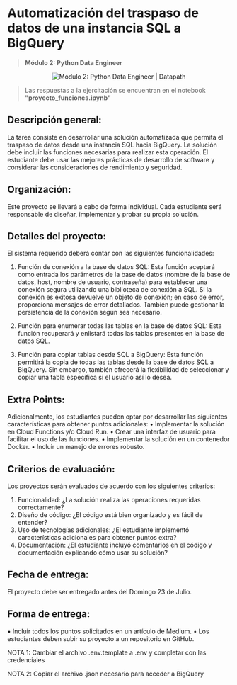 # Automatización del traspaso de datos de una instancia SQL a BigQuery

> **Módulo 2: Python Data Engineer**

<p align="center">
  <img src="https://softr-prod.imgix.net/applications/b5cdb0d1-ba69-48f8-961f-8a89c9e7b1fd/assets/33448eb3-f23f-4e71-a164-872d3ec70526.png" alt="Módulo 2: Python Data Engineer | Datapath">
</p>

> Las respuestas a la ejercitación se encuentran en el notebook **"proyecto_funciones.ipynb"**

## Descripción general: 
La tarea consiste en desarrollar una solución automatizada que permita el traspaso de 
datos desde una instancia SQL hacia BigQuery. La solución debe incluir las funciones 
necesarias para realizar esta operación. El estudiante debe usar las mejores prácticas 
de desarrollo de software y considerar las consideraciones de rendimiento y seguridad. 
 
## Organización: 
Este proyecto se llevará a cabo de forma individual. Cada estudiante será responsable 
de diseñar, implementar y probar su propia solución. 
 
## Detalles del proyecto: 
El sistema requerido deberá contar con las siguientes funcionalidades: 
1. Función de conexión a la base de datos SQL: Esta función aceptará como 
entrada los parámetros de la base de datos (nombre de la base de datos, host, 
nombre de usuario, contraseña) para establecer una conexión segura utilizando 
una biblioteca de conexión a SQL. Si la conexión es exitosa devuelve un objeto 
de conexión; en caso de error, proporciona mensajes de error detallados. 
También puede gestionar la persistencia de la conexión según sea necesario. 
 
2. Función para enumerar todas las tablas en la base de datos SQL: Esta 
función recuperará y enlistará todas las tablas presentes en la base de datos 
SQL. 
 
3. Función para copiar tablas desde SQL a BigQuery: Esta función permitirá la 
copia de todas las tablas desde la base de datos SQL a BigQuery. Sin embargo, 
también ofrecerá la flexibilidad de seleccionar y copiar una tabla específica si el 
usuario así lo desea. 

## Extra Points:
Adicionalmente, los estudiantes pueden optar por desarrollar las siguientes 
características para obtener puntos adicionales: 
• Implementar la solución en Cloud Functions y/o Cloud Run. 
• Crear una interfaz de usuario para facilitar el uso de las funciones. 
• Implementar la solución en un contenedor Docker. 
• Incluir un manejo de errores robusto. 
 
## Criterios de evaluación: 
Los proyectos serán evaluados de acuerdo con los siguientes criterios: 
1. Funcionalidad: ¿La solución realiza las operaciones requeridas correctamente? 
2. Diseño de código: ¿El código está bien organizado y es fácil de entender? 
3. Uso de tecnologías adicionales: ¿El estudiante implementó características 
adicionales para obtener puntos extra? 
4. Documentación: ¿El estudiante incluyó comentarios en el código y 
documentación explicando cómo usar su solución? 
 
## Fecha de entrega: 
El proyecto debe ser entregado antes del Domingo 23 de Julio. 
 
## Forma de entrega: 
• Incluir todos los puntos solicitados en un artículo de Medium.
• Los estudiantes deben subir su proyecto a un repositorio en GitHub.


NOTA 1: Cambiar el archivo .env.template a .env y completar con las credenciales

NOTA 2: Copiar el archivo .json necesario para acceder a BigQuery